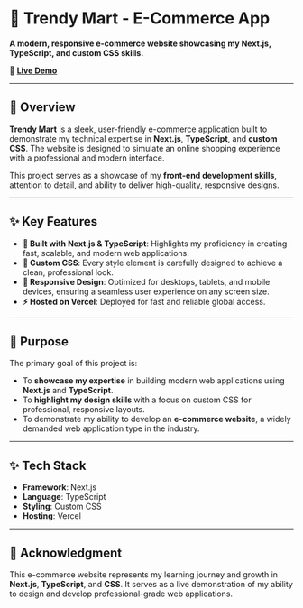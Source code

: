 # 🛒 Trendy Mart - E-Commerce App  

**A modern, responsive e-commerce website showcasing my Next.js, TypeScript, and custom CSS skills.**  

🌟 **[Live Demo](https://trendy-mart-ecru.vercel.app/)**  

---

## 📖 Overview  

**Trendy Mart** is a sleek, user-friendly e-commerce application built to demonstrate my technical expertise in **Next.js**, **TypeScript**, and **custom CSS**. The website is designed to simulate an online shopping experience with a professional and modern interface.  

This project serves as a showcase of my **front-end development skills**, attention to detail, and ability to deliver high-quality, responsive designs.  

---

## ✨ Key Features  

- **🚀 Built with Next.js & TypeScript**: Highlights my proficiency in creating fast, scalable, and modern web applications.  
- **🎨 Custom CSS**: Every style element is carefully designed to achieve a clean, professional look.  
- **📱 Responsive Design**: Optimized for desktops, tablets, and mobile devices, ensuring a seamless user experience on any screen size.  
- **⚡ Hosted on Vercel**: Deployed for fast and reliable global access.  

---

## 🎯 Purpose  

The primary goal of this project is:  
- To **showcase my expertise** in building modern web applications using **Next.js** and **TypeScript**.  
- To **highlight my design skills** with a focus on custom CSS for professional, responsive layouts.  
- To demonstrate my ability to develop an **e-commerce website**, a widely demanded web application type in the industry.  

---

## ✨ Tech Stack  

- **Framework**: Next.js  
- **Language**: TypeScript  
- **Styling**: Custom CSS  
- **Hosting**: Vercel  

---

## 🙌 Acknowledgment  

This e-commerce website represents my learning journey and growth in **Next.js**, **TypeScript**, and **CSS**. It serves as a live demonstration of my ability to design and develop professional-grade web applications.  
